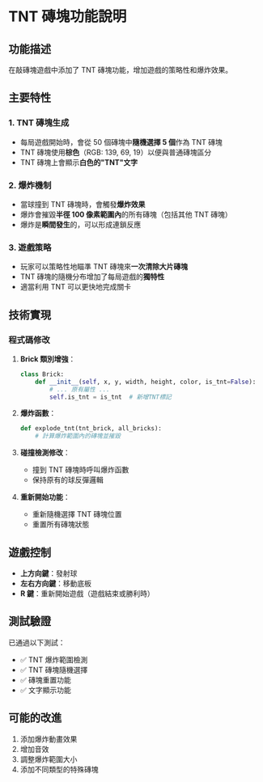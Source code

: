 # TNT 磚塊功能說明

## 功能描述

在敲磚塊遊戲中添加了 TNT 磚塊功能，增加遊戲的策略性和爆炸效果。

## 主要特性

### 1. TNT 磚塊生成

- 每局遊戲開始時，會從 50 個磚塊中**隨機選擇 5 個**作為 TNT 磚塊
- TNT 磚塊使用**棕色**（RGB: 139, 69, 19）以便與普通磚塊區分
- TNT 磚塊上會顯示**白色的"TNT"文字**

### 2. 爆炸機制

- 當球撞到 TNT 磚塊時，會觸發**爆炸效果**
- 爆炸會摧毀**半徑 100 像素範圍內**的所有磚塊（包括其他 TNT 磚塊）
- 爆炸是**瞬間發生**的，可以形成連鎖反應

### 3. 遊戲策略

- 玩家可以策略性地瞄準 TNT 磚塊來**一次清除大片磚塊**
- TNT 磚塊的隨機分布增加了每局遊戲的**獨特性**
- 適當利用 TNT 可以更快地完成關卡

## 技術實現

### 程式碼修改

1. **Brick 類別增強**：

   ```python
   class Brick:
       def __init__(self, x, y, width, height, color, is_tnt=False):
           # ... 原有屬性 ...
           self.is_tnt = is_tnt  # 新增TNT標記
   ```

2. **爆炸函數**：

   ```python
   def explode_tnt(tnt_brick, all_bricks):
       # 計算爆炸範圍內的磚塊並摧毀
   ```

3. **碰撞檢測修改**：

   - 撞到 TNT 磚塊時呼叫爆炸函數
   - 保持原有的球反彈邏輯

4. **重新開始功能**：
   - 重新隨機選擇 TNT 磚塊位置
   - 重置所有磚塊狀態

## 遊戲控制

- **上方向鍵**：發射球
- **左右方向鍵**：移動底板
- **R 鍵**：重新開始遊戲（遊戲結束或勝利時）

## 測試驗證

已通過以下測試：

- ✅ TNT 爆炸範圍檢測
- ✅ TNT 磚塊隨機選擇
- ✅ 磚塊重置功能
- ✅ 文字顯示功能

## 可能的改進

1. 添加爆炸動畫效果
2. 增加音效
3. 調整爆炸範圍大小
4. 添加不同類型的特殊磚塊
